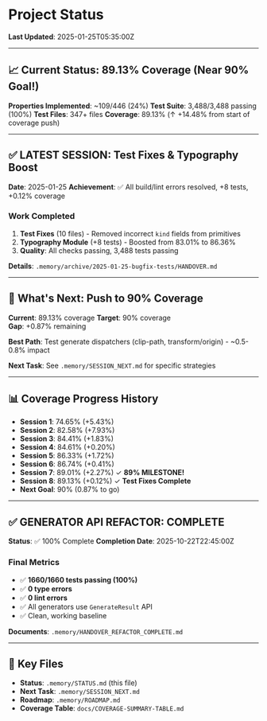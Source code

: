 # Project Status

**Last Updated**: 2025-01-25T05:35:00Z

---

## 📈 Current Status: 89.13% Coverage (Near 90% Goal!)

**Properties Implemented**: ~109/446 (24%)
**Test Suite**: 3,488/3,488 passing (100%)
**Test Files**: 347+ files
**Coverage**: 89.13% (↑ +14.48% from start of coverage push)

---

## ✅ LATEST SESSION: Test Fixes & Typography Boost

**Date**: 2025-01-25
**Achievement**: ✅ All build/lint errors resolved, +8 tests, +0.12% coverage

### Work Completed
1. **Test Fixes** (10 files) - Removed incorrect `kind` fields from primitives
2. **Typography Module** (+8 tests) - Boosted from 83.01% to 86.36%
3. **Quality**: All checks passing, 3,488 tests passing

**Details**: `.memory/archive/2025-01-25-bugfix-tests/HANDOVER.md`

---

## 🎯 What's Next: Push to 90% Coverage

**Current**: 89.13% coverage
**Target**: 90% coverage  
**Gap**: +0.87% remaining

**Best Path**: Test generate dispatchers (clip-path, transform/origin) - ~0.5-0.8% impact

**Next Task**: See `.memory/SESSION_NEXT.md` for specific strategies

---

## 📊 Coverage Progress History

- **Session 1**: 74.65% (+5.43%)
- **Session 2**: 82.58% (+7.93%)
- **Session 3**: 84.41% (+1.83%)
- **Session 4**: 84.61% (+0.20%)
- **Session 5**: 86.33% (+1.72%)
- **Session 6**: 86.74% (+0.41%)
- **Session 7**: 89.01% (+2.27%) ✓ **89% MILESTONE!**
- **Session 8**: 89.13% (+0.12%) ✓ **Test Fixes Complete**
- **Next Goal**: 90% (0.87% to go)

---

## ✅ GENERATOR API REFACTOR: COMPLETE

**Status**: ✅ 100% Complete
**Completion Date**: 2025-10-22T22:45:00Z

### Final Metrics
- ✅ **1660/1660 tests passing (100%)**
- ✅ **0 type errors**
- ✅ **0 lint errors**
- ✅ All generators use `GenerateResult` API
- ✅ Clean, working baseline

**Documents**: `.memory/HANDOVER_REFACTOR_COMPLETE.md`

---

## 📁 Key Files

- **Status**: `.memory/STATUS.md` (this file)
- **Next Task**: `.memory/SESSION_NEXT.md`
- **Roadmap**: `.memory/ROADMAP.md`
- **Coverage Table**: `docs/COVERAGE-SUMMARY-TABLE.md`
